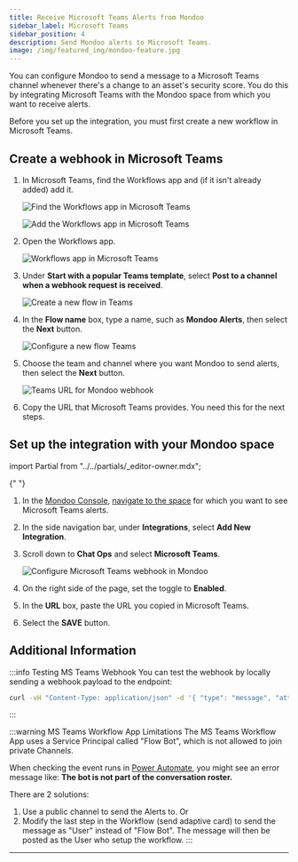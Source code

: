 ```yaml
---
title: Receive Microsoft Teams Alerts from Mondoo
sidebar_label: Microsoft Teams
sidebar_position: 4
description: Send Mondoo alerts to Microsoft Teams.
image: /img/featured_img/mondoo-feature.jpg
---
```


You can configure Mondoo to send a message to a Microsoft Teams channel whenever there's a change to an asset's security score. You do this by integrating Microsoft Teams with the Mondoo space from which you want to receive alerts.

Before you set up the integration, you must first create a new workflow in Microsoft Teams.

## Create a webhook in Microsoft Teams

1. In Microsoft Teams, find the Workflows app and (if it isn't already added) add it.

   ![Find the Workflows app in Microsoft Teams](/img/platform/maintain/alerting/msteams/app.png)

   ![Add the Workflows app in Microsoft Teams](/img/platform/maintain/alerting/msteams/add-workflows.png)

2. Open the Workflows app.

   ![Workflows app in Microsoft Teams](/img/platform/maintain/alerting/msteams/workflows.png)

3. Under **Start with a popular Teams template**, select **Post to a channel when a webhook request is received**.

   ![Create a new flow in Teams](/img/platform/maintain/alerting/msteams/create-flow.png)

4. In the **Flow name** box, type a name, such as **Mondoo Alerts**, then select the **Next** button.

   ![Configure a new flow Teams](/img/platform/maintain/alerting/msteams/set-up-flow.png)

5. Choose the team and channel where you want Mondoo to send alerts, then select the **Next** button.

   ![Teams URL for Mondoo webhook](/img/platform/maintain/alerting/msteams/copy-url.png)

6. Copy the URL that Microsoft Teams provides. You need this for the next steps.

## Set up the integration with your Mondoo space

import Partial from "../../partials/\_editor-owner.mdx";

<Partial />{" "}

1. In the [Mondoo Console](https://console.mondoo.com), [navigate to the space](/platform/start/navigate) for which you want to see Microsoft Teams alerts.

2. In the side navigation bar, under **Integrations**, select **Add New Integration**.

3. Scroll down to **Chat Ops** and select **Microsoft Teams**.

   ![Configure Microsoft Teams webhook in Mondoo](/img/platform/maintain/alerting/msteams/msteams-mondoo-configure.png)

4. On the right side of the page, set the toggle to **Enabled**.

5. In the **URL** box, paste the URL you copied in Microsoft Teams.

6. Select the **SAVE** button.

## Additional Information

:::info Testing MS Teams Webhook
You can test the webhook by locally sending a webhook payload to the endpoint:

```bash
curl -vH "Content-Type: application/json" -d '{ "type": "message", "attachments": [ { "contentType": "application/vnd.microsoft.card.adaptive", "contentUrl": null, "content": { "$schema": "http://adaptivecards.io/schemas/adaptive-card.json", "type": "AdaptiveCard", "version": "1.2", "body": [ { "type": "TextBlock", "text": "Hello World, this is a Mondoo Test!" } ] } } ] }' "<WEBHOOK_URL>"
```
:::

:::warning MS Teams Workflow App Limitations
The MS Teams Workflow App uses a Service Principal called "Flow Bot", which is not allowed to join private Channels. 

When checking the event runs in [Power Automate](https://make.powerautomate.com/), you might see an error message like: **The bot is not part of the conversation roster.**

There are 2 solutions:
1. Use a public channel to send the Alerts to.
Or
2. Modify the last step in the Workflow (send adaptive card) to send the message as "User" instead of "Flow Bot". The message will then be posted as the User who setup the workflow.
:::

---
